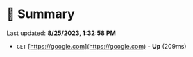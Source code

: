 # 📖 Summary
Last updated: **8/25/2023, 1:32:58 PM**

- `GET` [https://google.com](https://google.com) - **Up** (209ms)
